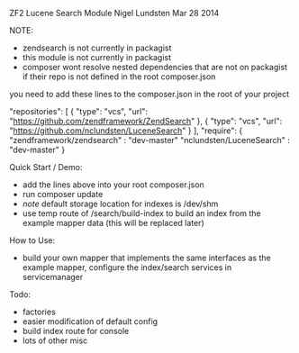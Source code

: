 ZF2 Lucene Search Module
Nigel Lundsten
Mar 28 2014


NOTE: 
- zendsearch is not currently in packagist
- this module is not currently in packagist
- composer wont resolve nested dependencies that are not on packagist if their repo is not defined in the root composer.json

you need to add these lines to the composer.json in the root of your project

"repositories": [
    {
        "type": "vcs",
        "url": "https://github.com/zendframework/ZendSearch"
    },
    {
        "type": "vcs",
        "url": "https://github.com/nclundsten/LuceneSearch"
    }
],
"require": {
    "zendframework/zendsearch" : "dev-master"
    "nclundsten/LuceneSearch"  : "dev-master"
}

Quick Start / Demo:
- add the lines above into your root composer.json
- run composer update
- _note_ default storage location for indexes is /dev/shm
- use temp route of /search/build-index to build an index from the example mapper data (this will be replaced later)

How to Use:
- build your own mapper that implements the same interfaces as the example mapper, configure the index/search services in servicemanager

Todo:
- factories
- easier modification of default config
- build index route for console
- lots of other misc
